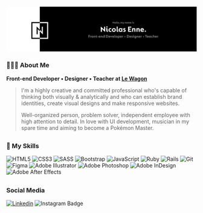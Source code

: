 [![nicolas enne header](https://raw.githubusercontent.com/nicolasenne/nicolasenne/main/images/main-banner.png)](https://nicolasenne.co)

### 🧙🏻‍♂️ About Me
**Front-end Developer • Designer • Teacher at [Le Wagon](https://www.lewagon.com/)**

> I'm a highly creative and committed professional who's capable of thinking both visually & analytically and who can establish brand identities, create visual designs and make responsive websites.
>
> Well-organized person, problem solver, independent employee with high attention to detail. In love with UI development, musician in my spare time and aiming to become a Pokémon Master.

##

### 📓 My Skills

![HTML5](https://img.shields.io/badge/html5-white.svg?style=for-the-badge&logo=html5&logoColor=black)
![CSS3](https://img.shields.io/badge/css3-white.svg?style=for-the-badge&logo=css3&logoColor=black)
![SASS](https://img.shields.io/badge/SASS-white.svg?style=for-the-badge&logo=SASS&logoColor=black)
![Bootstrap](https://img.shields.io/badge/bootstrap-white.svg?style=for-the-badge&logo=bootstrap&logoColor=black)
![JavaScript](https://img.shields.io/badge/javascript-white.svg?style=for-the-badge&logo=javascript&logoColor=black)
![Ruby](https://img.shields.io/badge/ruby-white.svg?style=for-the-badge&logo=ruby&logoColor=black)
![Rails](https://img.shields.io/badge/rails-white.svg?style=for-the-badge&logo=ruby-on-rails&logoColor=black)
![Git](https://img.shields.io/badge/git-white.svg?style=for-the-badge&logo=git&logoColor=black)
![Figma](https://img.shields.io/badge/figma-white.svg?style=for-the-badge&logo=figma&logoColor=black)
![Adobe Illustrator](https://img.shields.io/badge/adobe%20illustrator-white.svg?style=for-the-badge&logo=adobe%20illustrator&logoColor=black)
![Adobe Photoshop](https://img.shields.io/badge/adobe%20photoshop-white.svg?style=for-the-badge&logo=adobe%20photoshop&logoColor=black)
![Adobe InDesign](https://img.shields.io/badge/Adobe%20InDesign-white?style=for-the-badge&logo=adobeindesign&logoColor=black)
![Adobe After Effects](https://img.shields.io/badge/Adobe%20After%20Effects-white.svg?style=for-the-badge&logo=Adobe%20After%20Effects&logoColor=black)


##

### Social Media

[![Linkedin](https://img.shields.io/badge/LinkedIn-black?style=for-the-badge&logo=linkedin&logoColor=white)](https://www.linkedin.com/in/nicolasenne)
![Instagram Badge](https://img.shields.io/badge/-Instagram-black?style=for-the-badge&logo=Instagram&logoColor=FFFFFF&link=https://www.instagram.com/nicolasenne)
